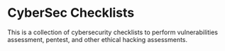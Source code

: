 # CyberSec Checklists

This is a collection of cybersecurity checklists to perform vulnerabilities assessment, pentest, and other ethical hacking assessments.
